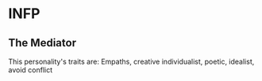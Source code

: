 # INFP

## The Mediator

This personality's traits are:
 Empaths, creative individualist, poetic, idealist, avoid conflict
